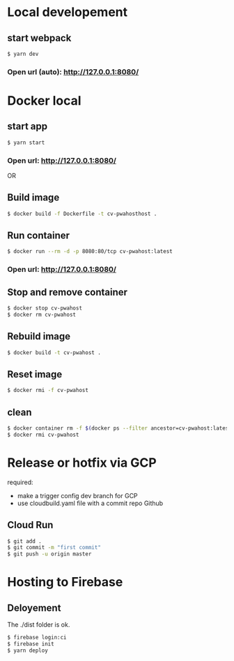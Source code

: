# Local developement
## start webpack
```bash
$ yarn dev
```
### Open url (auto): http://127.0.0.1:8080/

# Docker local
## start app
```bash
$ yarn start
```
### Open url: http://127.0.0.1:8080/

OR

## Build image
```bash
$ docker build -f Dockerfile -t cv-pwahosthost .
```
## Run container
```bash
$ docker run --rm -d -p 8080:80/tcp cv-pwahost:latest
```
### Open url: http://127.0.0.1:8080/
## Stop and remove container
```bash
$ docker stop cv-pwahost  
$ docker rm cv-pwahost  
```
## Rebuild image
```bash
$ docker build -t cv-pwahost .
```
## Reset image
```bash
$ docker rmi -f cv-pwahost
```
## clean
```bash
$ docker container rm -f $(docker ps --filter ancestor=cv-pwahost:latest -q)
$ docker rmi cv-pwahost
```
# Release or hotfix via GCP
required:
  - make a trigger config dev branch for GCP 
  - use cloudbuild.yaml file with a commit repo Github 
## Cloud Run
```bash
$ git add .
$ git commit -m "first commit"
$ git push -u origin master
```
# Hosting to Firebase
## Deloyement
The ./dist folder is ok.
```bash
$ firebase login:ci
$ firebase init
$ yarn deploy
```